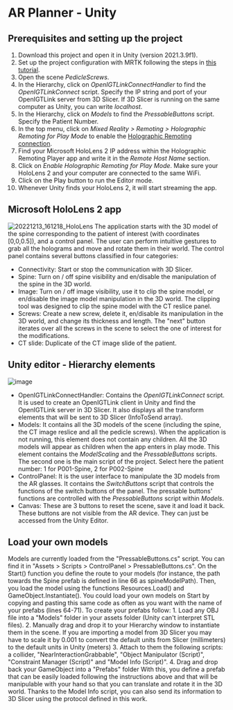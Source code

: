 # AR Planner - Unity
## Prerequisites and setting up the project
 1. Download this project and open it in Unity (version 2021.3.9f1).
 2. Set up the project configuration with MRTK following the steps in [this tutorial](https://learn.microsoft.com/es-es/training/modules/learn-mrtk-tutorials/1-5-exercise-configure-resources?tabs=openxr).
 3. Open the scene *PedicleScrews*.
 4. In the Hierarchy, click on *OpenIGTLinkConnectHandler* to find the *OpenIGTLinkConnect* script. Specify the IP string and port of your OpenIGTLink server from 3D Slicer. If 3D Slicer is running on the same computer as Unity, you can write *localhost*.
 5. In the Hierarchy, click on *Models* to find the *PressableButtons* script. Specify the Patient Number.
 6. In the top menu, click on *Mixed Reality > Remoting > Holographic Remoting for Play Mode* to enable the [Holographic Remoting connection](https://learn.microsoft.com/en-us/windows/mixed-reality/develop/native/holographic-remoting-player).
 7. Find your Microsoft HoloLens 2 IP address within the Holographic Remoting Player app and write it in the *Remote Host Name* section.
 8. Click on *Enable Holographic Remoting for Play Mode*. Make sure your HoloLens 2 and your computer are connected to the same WiFi.
 9. Click on the Play button to run the Editor mode.
 10. Whenever Unity finds your HoloLens 2, it will start streaming the app.



## Microsoft HoloLens 2 app
![20221213_161218_HoloLens](https://user-images.githubusercontent.com/66890913/212738384-b34e4456-db0d-4aae-bdd6-63f0c58c9275.jpg)
The application starts with the 3D model of the spine corresponding to the patient of interest (with coordinates [0,0,0.5]), and a control panel. The user can perform intuitive gestures to grab all the holograms and move and rotate them in their world. The control panel contains several buttons classified in four categories:
-	Connectivity: Start or stop the communication with 3D Slicer.
-	Spine: Turn on / off spine visibility and en/disable the manipulation of the spine in the 3D world.
-	Image: Turn on / off image visibility, use it to clip the spine model, or en/disable the image model manipulation in the 3D world. The clipping tool was designed to clip the spine model with the CT reslice panel.
-	Screws: Create a new screw, delete it, en/disable its manipulation in the 3D world, and change its thickness and length. The "next" button iterates over all the screws in the scene to select the one of interest for the modifications.
-	CT slide: Duplicate of the CT image slide of the patient.


## Unity editor - Hierarchy elements
 ![image](https://user-images.githubusercontent.com/66890913/212734351-518aab0c-b91a-4ec1-91a5-2a45e1f5f2c7.png)
- OpenIGTLinkConnectHandler: Contains the *OpenIGTLinkConnect* script. It is used to create an OpenIGTLink client in Unity and find the OpenIGTLink server in 3D Slicer. It also displays all the transform elements that will be sent to 3D Slicer (InfoToSend array).
- Models: It contains all the 3D models of the scene (including the spine, the CT image reslice and all the pedicle screws). When the application is not running, this element does not contain any children. All the 3D models will appear as children when the app enters in play mode. This element contains the *ModelScaling* and the *PressableButtons* scripts. The second one is the main script of the project. Select here the patient number: 1 for P001-Spine, 2 for P002-Spine
- ControlPanel: It is the user interface to manipulate the 3D models from the AR glasses. It contains the *SwitchButtons* script that controls the functions of the switch buttons of the panel. The pressable buttons' functions are controlled with the *PressableButtons* script within *Models*.
- Canvas: These are 3 buttons to reset the scene, save it and load it back. These buttons are not visible from the AR device. They can just be accessed from the Unity Editor.

## Load your own models
Models are currently loaded from the "PressableButtons.cs" script. You can find it in "Assets > Scripts > ControlPanel > PressableButtons.cs".
On the Start() function you define the route to your models (for instance, the path towards the Spine prefab is defined in line 66 as spineModelPath). Then, you load the model using the functions Resources.Load() and GameObject.Instantiate(). 
You could load your own models on Start by copying and pasting this same code as often as you want with the name of your prefabs (lines 64-71).
To create your prefabs follow:
     1. Load any OBJ file into a "Models" folder in your assets folder (Unity can't interpret STL files).
     2. Manually drag and drop it to your Hierarchy window to instantiate them in the scene. If you are importing a model from 3D Slicer you may have to scale it by 0.001 to convert the default units from Slicer (millimeters) to the default units in Unity (meters)
     3. Attach to them the following scripts: a collider, "NearInteractionGrabbable", "Object Manipulator (Script)", "Constraint Manager (Script)" and "Model Info (Script)". 
     4. Drag and drop back your GameObject into a "Prefabs" folder
With this, you define a prefab that can be easily loaded following the instructions above and that will be manipulable with your hand so that you can translate and rotate it in the 3D world. Thanks to the Model Info script, you can also send its information to 3D Slicer using the protocol defined in this work.


